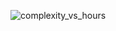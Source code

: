 ![complexity_vs_hours](https://github.com/user-attachments/assets/a200d126-8bfe-4c2f-a028-ccd0ac063848)
